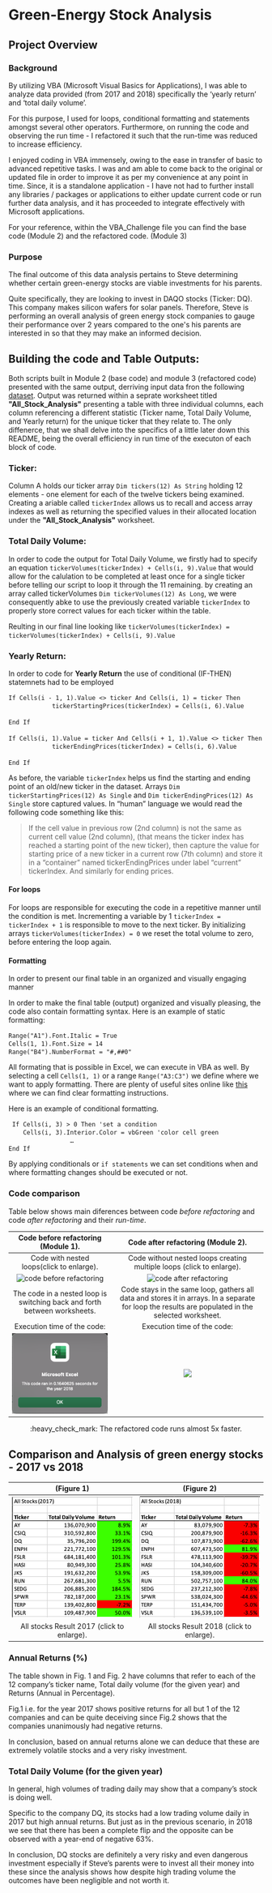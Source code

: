 # Green-Energy Stock Analysis
## Project Overview 
### Background 
By utilizing VBA (Microsoft Visual Basics for Applications), I was able to analyze data provided (from 2017 and 2018) specifically the ‘yearly return’ and ‘total daily volume’.

For this purpose, I used for loops, conditional formatting and statements amongst several other operators. Furthermore, on running the code and observing the run time - I refactored it such that the run-time was reduced to increase efficiency. 

I enjoyed coding in VBA immensely, owing to the ease in transfer of basic to advanced repetitive tasks. I was and am able to come back to the original or updated file in order to improve it as per my convenience at any point in time. Since, it is a standalone application - I have not had to further install any libraries / packages or applications to either update current code or run further data analysis, and it has proceeded to integrate effectively with Microsoft applications.

For your reference, within the VBA_Challenge file you can find the base code (Module 2) and the refactored code. (Module 3)

### Purpose
The final outcome of this data analysis pertains to Steve determining whether certain green-energy stocks are viable investments for his parents.

Quite specifically, they are looking to invest in DAQO stocks (Ticker: DQ).
This company makes silicon wafers for solar panels. Therefore, Steve is performing an overall analysis of green energy stock companies to gauge their performance over 2 years compared to the one's his parents are interested in so that they may make an informed decision.

## Building the code and Table Outputs:
Both scripts built in Module 2 (base code) and module 3 (refactored code) presented with the same output, derriving input data fron the following  [dataset](VBA_Challenge.xlsm). Output was returned within a seprate worksheet titled **"All_Stock_Analysis"** presenting a table with three individual columns, each column referencing a different statistic (Ticker name, Total Daily Volume, and Yearly return) for the unique ticker that they relate to. The only diffenerce, that we shall delve into the specifics of a little later down this README, being the overall efficiency in run time of the executon of each block of code.

### Ticker:
Column A holds our ticker array `Dim tickers(12) As String` holding 12 elements - one element for each of the twelve tickers being examined. Creating a  ariable called `tickerIndex` allows us to recall and access array indexes as well as returning the specified values in their allocated location under the **"All_Stock_Analysis"** worksheet. 

###  Total Daily Volume:
In order to code the output for Total Daily Volume, we firstly had to specify an equation `tickerVolumes(tickerIndex) + Cells(i, 9).Value` that would allow for the calulation to be completed at least once for a single ticker before telling our script to loop it through the 11 remaining. by creating an array called tickerVolumes `Dim tickerVolumes(12) As Long`, we were consequently abke to use the previously created variable `tickerIndex` to properly store correct values for each ticker within the table.

Reulting in our final line looking like `tickerVolumes(tickerIndex) = tickerVolumes(tickerIndex) + Cells(i, 9).Value`

###  Yearly Return:

In order to code for **Yearly Return** the use of conditional (IF-THEN) statemnets had to be employed
```
If Cells(i - 1, 1).Value <> ticker And Cells(i, 1) = ticker Then
            tickerStartingPrices(tickerIndex) = Cells(i, 6).Value
            
End If

If Cells(i, 1).Value = ticker And Cells(i + 1, 1).Value <> ticker Then
            tickerEndingPrices(tickerIndex) = Cells(i, 6).Value
            
End If
```
As before, the variable `tickerIndex` helps us find the starting and ending point of an old/new ticker in the dataset. Arrays `Dim tickerStartingPrices(12) As Single` and `Dim tickerEndingPrices(12) As Single` store captured values.
In “human” language we would read the following code something like this: 

>If the cell value in previous row (2nd column) is not the same as current cell value (2nd column), (that means the ticker index has reached a starting point of the new ticker), then capture the value for starting price of a new ticker in a current row (7th column) and store it in a “container” named tickerEndingPrices under label “current” tickerIndex. And similarly for ending prices.

#### For loops
For loops are responsible for executing the code in a repetitive manner until the condition is met. 
Incrementing a variable by 1  `tickerIndex = tickerIndex + 1` is  responsible to move to the next ticker.
By initializing arrays `tickerVolumes(tickerIndex) = 0` we reset the total volume to zero, before entering the loop again. 

#### Formatting 
In order to present our final table in an organized and visually engaging manner 

In order to make the final table (output) organized and visually pleasing, the code also contain formatting syntax.
Here is an example of static formatting:

```
Range("A1").Font.Italic = True
Cells(1, 1).Font.Size = 14
Range("B4").NumberFormat = "#,##0"
```
All formating that is possible in Excel, we can execute in VBA as well. By selecting a cell `Cells(1, 1)` or a range `Range("A3:C3")` we define where we want to apply formatting. There are plenty of useful sites online like [this](https://www.excelhowto.com/macros/formatting-a-range-of-cells-in-excel-vba/) where we can find clear formatting instructions. 

Here is an example of conditional formatting.
```
 If Cells(i, 3) > 0 Then 'set a condition
    Cells(i, 3).Interior.Color = vbGreen 'color cell green
                 …
End If
```
By applying conditionals or `if statements` we can set conditions when and where formatting changes should be executed or not.

### Code comparison
Table below shows main diferences between code *before refactoring* and code *after refactoring* and their *run-time*. 

Code before refactoring (Module 1). |  Code after refactoring (Module 2).
:------------------------------------------:| :-------------------------------------:
Code with nested loops(click to enlarge).  | Code without nested loops creating multiple loops (click to enlarge).	
![code before refactoring](Graphics/CodeNestedLoop.PNG) | ![code after refactoring](Graphics/CodeRefactored.PNG)
The code in a nested loop is switching back and forth between worksheets. | Code stays in the same loop, gathers all data and stores it in arrays. In a separate for loop the results are populated in the selected worksheet.  
 Execution time of the code: |  Execution time of the code:
![](Resources/VBA_Challenge_2018.PNG) | ![](Resources/VBA_Challenge_2018_Ref.PNG)

<p align="center">
:heavy_check_mark: The refactored code runs almost 5x faster.
</p>

## Comparison and Analysis of  green energy stocks - 2017 vs 2018
(Figure 1) | (Figure 2)
:------------------------------------------:| :-------------------------------------:	
![](resources/2017_table_analysis.png) | ![](resources/2018_table_analysis.png)
All stocks Result 2017 (click to enlarge).  | All stocks Result 2018 (click to enlarge).

### Annual Returns (%)
The table shown in Fig. 1 and Fig. 2 have columns that refer to each of the 12 company’s ticker name, Total daily volume (for the given year) and Returns (Annual in Percentage).

Fig.1 i.e. for the year 2017 shows positive returns for all but 1 of the 12 companies and can be quite deceiving since Fig.2 shows that the companies unanimously had negative returns.

In conclusion, based on annual returns alone we can deduce that these are extremely volatile stocks and a very risky investment.

### Total Daily Volume (for the given year)

In general, high volumes of trading daily may show that a company’s stock is doing well.

Specific to the company DQ, its stocks had a low trading volume daily in 2017 but high annual returns. But just as in the previous scenario, in 2018 we see that there has been a complete flip and the opposite can be observed with a year-end of negative 63%. 

In conclusion, DQ stocks are definitely a very risky and even dangerous investment especially if Steve’s parents were to invest all their money into these since the analysis shows how despite high trading volume the outcomes have been negligible and not worth it.
